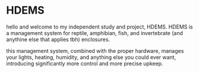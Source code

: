# HDEMS
hello and welcome to my independent study and project, HDEMS.
HDEMS is a management system for reptile, amphibian, fish, and invertebrate (and anythine else that applies tbh) enclosures. 

this management system, combined with the proper hardware, manages your lights, heating, humidity, and anything else you could ever want, introducing significantly more control and more precise upkeep.
